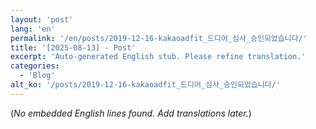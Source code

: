 ```yaml
---
layout: 'post'
lang: 'en'
permalink: '/en/posts/2019-12-16-kakaoadfit_드디어_심사_승인되었습니다/'
title: '[2025-08-13] - Post'
excerpt: 'Auto-generated English stub. Please refine translation.'
categories:
  - 'Blog'
alt_ko: '/posts/2019-12-16-kakaoadfit_드디어_심사_승인되었습니다/'
---
```


(*No embedded English lines found. Add translations later.*)
